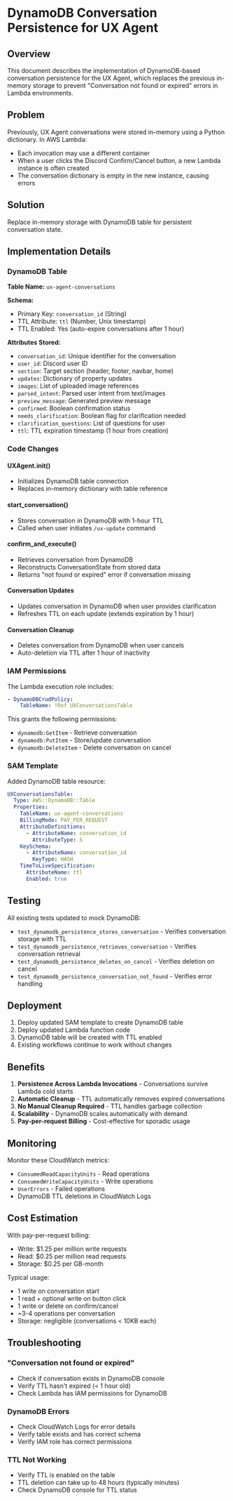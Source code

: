 # DynamoDB Conversation Persistence for UX Agent

## Overview

This document describes the implementation of DynamoDB-based conversation persistence for the UX Agent, which replaces the previous in-memory storage to prevent "Conversation not found or expired" errors in Lambda environments.

## Problem

Previously, UX Agent conversations were stored in-memory using a Python dictionary. In AWS Lambda:
- Each invocation may use a different container
- When a user clicks the Discord Confirm/Cancel button, a new Lambda instance is often created
- The conversation dictionary is empty in the new instance, causing errors

## Solution

Replace in-memory storage with DynamoDB table for persistent conversation state.

## Implementation Details

### DynamoDB Table

**Table Name:** `ux-agent-conversations`

**Schema:**
- Primary Key: `conversation_id` (String)
- TTL Attribute: `ttl` (Number, Unix timestamp)
- TTL Enabled: Yes (auto-expire conversations after 1 hour)

**Attributes Stored:**
- `conversation_id`: Unique identifier for the conversation
- `user_id`: Discord user ID
- `section`: Target section (header, footer, navbar, home)
- `updates`: Dictionary of property updates
- `images`: List of uploaded image references
- `parsed_intent`: Parsed user intent from text/images
- `preview_message`: Generated preview message
- `confirmed`: Boolean confirmation status
- `needs_clarification`: Boolean flag for clarification needed
- `clarification_questions`: List of questions for user
- `ttl`: TTL expiration timestamp (1 hour from creation)

### Code Changes

#### UXAgent.__init__()
- Initializes DynamoDB table connection
- Replaces in-memory dictionary with table reference

#### start_conversation()
- Stores conversation in DynamoDB with 1-hour TTL
- Called when user initiates `/ux-update` command

#### confirm_and_execute()
- Retrieves conversation from DynamoDB
- Reconstructs ConversationState from stored data
- Returns "not found or expired" error if conversation missing

#### Conversation Updates
- Updates conversation in DynamoDB when user provides clarification
- Refreshes TTL on each update (extends expiration by 1 hour)

#### Conversation Cleanup
- Deletes conversation from DynamoDB when user cancels
- Auto-deletion via TTL after 1 hour of inactivity

### IAM Permissions

The Lambda execution role includes:
```yaml
- DynamoDBCrudPolicy:
    TableName: !Ref UXConversationsTable
```

This grants the following permissions:
- `dynamodb:GetItem` - Retrieve conversation
- `dynamodb:PutItem` - Store/update conversation
- `dynamodb:DeleteItem` - Delete conversation on cancel

### SAM Template

Added DynamoDB table resource:
```yaml
UXConversationsTable:
  Type: AWS::DynamoDB::Table
  Properties:
    TableName: ux-agent-conversations
    BillingMode: PAY_PER_REQUEST
    AttributeDefinitions:
      - AttributeName: conversation_id
        AttributeType: S
    KeySchema:
      - AttributeName: conversation_id
        KeyType: HASH
    TimeToLiveSpecification:
      AttributeName: ttl
      Enabled: true
```

## Testing

All existing tests updated to mock DynamoDB:
- `test_dynamodb_persistence_stores_conversation` - Verifies conversation storage with TTL
- `test_dynamodb_persistence_retrieves_conversation` - Verifies conversation retrieval
- `test_dynamodb_persistence_deletes_on_cancel` - Verifies deletion on cancel
- `test_dynamodb_persistence_conversation_not_found` - Verifies error handling

## Deployment

1. Deploy updated SAM template to create DynamoDB table
2. Deploy updated Lambda function code
3. DynamoDB table will be created with TTL enabled
4. Existing workflows continue to work without changes

## Benefits

1. **Persistence Across Lambda Invocations** - Conversations survive Lambda cold starts
2. **Automatic Cleanup** - TTL automatically removes expired conversations
3. **No Manual Cleanup Required** - TTL handles garbage collection
4. **Scalability** - DynamoDB scales automatically with demand
5. **Pay-per-request Billing** - Cost-effective for sporadic usage

## Monitoring

Monitor these CloudWatch metrics:
- `ConsumedReadCapacityUnits` - Read operations
- `ConsumedWriteCapacityUnits` - Write operations
- `UserErrors` - Failed operations
- DynamoDB TTL deletions in CloudWatch Logs

## Cost Estimation

With pay-per-request billing:
- Write: $1.25 per million write requests
- Read: $0.25 per million read requests
- Storage: $0.25 per GB-month

Typical usage:
- 1 write on conversation start
- 1 read + optional write on button click
- 1 write or delete on confirm/cancel
- ~3-4 operations per conversation
- Storage: negligible (conversations < 10KB each)

## Troubleshooting

### "Conversation not found or expired"
- Check if conversation exists in DynamoDB console
- Verify TTL hasn't expired (< 1 hour old)
- Check Lambda has IAM permissions for DynamoDB

### DynamoDB Errors
- Check CloudWatch Logs for error details
- Verify table exists and has correct schema
- Verify IAM role has correct permissions

### TTL Not Working
- Verify TTL is enabled on the table
- TTL deletion can take up to 48 hours (typically minutes)
- Check DynamoDB console for TTL status
